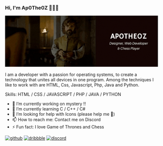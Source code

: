 ### Hi, I'm Ap0The0Z 👋👨‍💻
![](https://github.com/Ap0The0Z/Ap0The0Z/blob/main/Ap0The0Z.gif?raw=true)

I am a developer with a passion for operating systems, to create a technology that unites all devices in one program. Among the techniques I like to work with are HTML, Css, Javascript, Php, Java and Python. 

Skills: HTML / CSS / JAVASCRIPT / PHP / JAVA / PYTHON

- 🔭 I’m currently working on mystery !! 
- 🌱 I’m currently learning C / C++ / C# 
- 🤔 I’m looking for help with Icons (please help me 🙏) 
- 📫 How to reach me: Contact me on Discord 
- ⚡ Fun fact: I love Game of Thrones and Chess 


[<img src='https://cdn.jsdelivr.net/npm/simple-icons@3.0.1/icons/github.svg' alt='github' height='40'>](https://github.com/Ap0The0Z)  [<img src='https://cdn.jsdelivr.net/npm/simple-icons@3.0.1/icons/dribbble.svg' alt='dribbble' height='40'>](https://dribbble.com/_Ap0The0Z_)  [<img src='https://cdn.jsdelivr.net/npm/simple-icons@3.0.1/icons/discord.svg' alt='discord' height='40'>](https://discord.gg/YuTxJKd7VF)  

